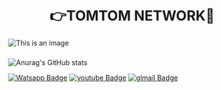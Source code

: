 <h1 align="center"> 👉TOMTOM NETWORK👋 </h1>



![This is an image](https://www.out4mind.com/wp-content/uploads/2015/03/19996-tux-against-windows-logo-1280x800-computer-wallpaper.jpg)


###
![Anurag's GitHub stats](https://github-readme-stats.vercel.app/api?username=tomtomnetwork&show_icons=true&theme=radical)


[![Watsapp Badge](https://img.shields.io/badge/WhatsApp-25D366?style=for-the-badge&logo=whatsapp&logoColor=white&link=https://www.youtube.com/user/TreinaWeb)](https://www.youtube.com/user/TreinaWeb)
[![youtube Badge](https://img.shields.io/badge/YouTube-FF0000?style=for-the-badge&logo=youtube&logoColor=white&link=https://www.youtube.com/user/TreinaWeb)](https://www.youtube.com/user/TreinaWeb)
[![glmail Badge](https://img.shields.io/badge/Gmail-D14836?style=for-the-badge&logo=gmail&logoColor=white&link=https://gmail.com)](https://www.youtube.com/user/TreinaWeb)
